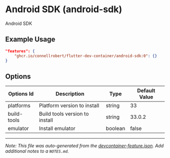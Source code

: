
# Android SDK (android-sdk)

Android SDK

## Example Usage

```json
"features": {
    "ghcr.io/connellrobert/flutter-dev-container/android-sdk:0": {}
}
```

## Options

| Options Id | Description | Type | Default Value |
|-----|-----|-----|-----|
| platforms | Platform version to install | string | 33 |
| build-tools | Build tools version to install | string | 33.0.2 |
| emulator | Install emulator | boolean | false |



---

_Note: This file was auto-generated from the [devcontainer-feature.json](https://github.com/connellrobert/flutter-dev-container/blob/main/src/android-sdk/devcontainer-feature.json).  Add additional notes to a `NOTES.md`._
